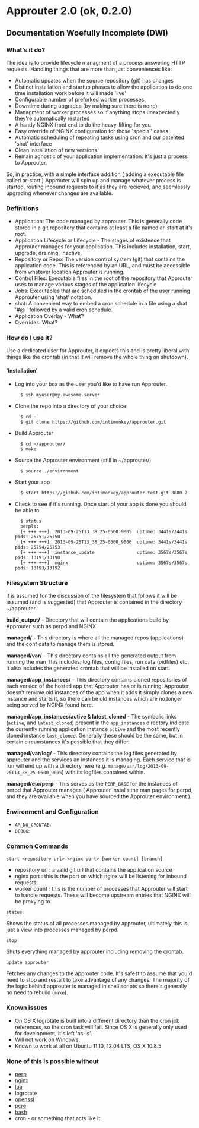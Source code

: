 # Approuter 2.0 (ok, 0.2.0)
## Documentation Woefully Incomplete (DWI)

### What's it do?
The idea is to provide lifecycle managment of a process answering HTTP requests. 
Handling things that are more than just conveniences like:

- Automatic updates when the source repository (git) has changes
- Distinct installation and startup phases to allow the application to do one time installation work before it will made 'live'
- Configurable number of preforked worker processes.  
- Downtime during upgrades (by making sure there is none)
- Managment of worker processes so if anything stops unexpectedly they're automatically restarted
- A handy NGINX front end to do the heavy-lifting for you
- Easy override of NGINX configuration for those 'special' cases
- Automatic scheduling of repeating tasks using cron and our patented 'shat' interface
- Clean installation of new versions. 
- Remain agnostic of your application implementation: It's just a process to Approuter.

So, in practice, with a simple interface addition ( adding a executable file called ar-start ) Approuter will spin up and manage whatever process is started, routing inbound requests to it as they are recieved, and seemlessly upgrading whenever changes are available.

### Definitions

- Application: The code managed by approuter.  This is generally code stored in a git repository that contains at least a file named ar-start at it's root.
- Application Lifecycle or Lifecycle - The stages of existence that Approuter manages for your application.  This includes installation, start, upgrade, draining, inactive.
- Repository or Repo: The version control system (git) that contains the application code.  This is referenced by an URL, and must be accessible from whatever location Approuter is running.
- Control Files: Executable files in the root of the repository that Approuter uses to manage various stages of the application lifecycle
- Jobs: Executables that are scheduled in the crontab of the user running Approuter using 'shat' notation.
- shat: A convenient way to embed a cron schedule in a file using a shat '#@ ' followed by a valid cron schedule.
- Application Overlay - What?
- Overrides: What?


### How do I use it?

Use a dedicated user for Approuter, it expects this and is pretty liberal with things like the crontab (in that it will remove the whole thing on shutdown).


#### 'Installation'
- Log into your box as the user you'd like to have run Approuter.
  
        $ ssh myuser@my.awesome.server
- Clone the repo into a directory of your choice:

        $ cd ~
        $ git clone https://github.com/intimonkey/approuter.git
- Build Approuter

        $ cd ~/approuter/
        $ make
- Source the Approuter environment (still in ~/approuter/)

        $ source ./environment
- Start your app

        $ start https://github.com/intimonkey/approuter-test.git 8080 2

- Check to see if it's running.  Once start of your app is done you should be able to 

        $ status
        perpls:
        [+ +++ +++]  2013-09-25T13_38_25-0500_9005  uptime: 3441s/3441s  pids: 25751/25750
        [+ +++ +++]  2013-09-25T13_38_25-0500_9006  uptime: 3441s/3441s  pids: 25754/25753
        [+ +++ +++]  instance_update                uptime: 3567s/3567s  pids: 13191/13190
        [+ +++ +++]  nginx                          uptime: 3567s/3567s  pids: 13193/13192

### Filesystem Structure

It is assumed for the discussion of the filesystem that follows it will be assumed (and
is suggested) that Approuter is contained in the directory ~/approuter.

**build_output/** - Directory that will contain the applications build by Approuter such
  as perpd and NGINX.

**managed/** - This directory is where all the managed repos (applications) and the conf
  data to manage them is stored.

**managed/var/** - This directory contains all the generated output from running the man
  This includes: log files, config files, run data (pidfiles) etc.  It also includes
  the generated crontab that will be installed on start.

**managed/app_instances/** - This directory contains cloned repositories of each version
  of the hosted app that Approuter has or is running.  Approuter doesn't remove old
  instances of the app when it adds it simply clones a new instance and starts it, so 
  there can be old instances which are no longer being served by NGINX found here.

**managed/app_instances/active & latest_cloned** - The symbolic links (`active`, and `latest_cloned`)
  present in the `app_instances` directory indicate the currently running application
  instance `active` and the most recently cloned instance `last_cloned`.  Generally
  these should be the same, but in certain circumstances it's possible that they differ.

**managed/var/log/** - This directory contains the log files generated by approuter and
  the services an instances it is managing.  Each service that is run will end up with 
  a directory here (e.g. `manage/var/log/2013-09-25T13_38_25-0500_9005`) with its
  logfiles contained within.

**managed/etc/perp** - This serves as the `PERP_BASE` for the instances of perpd that Approuter
   manages ( Approuter installs the man pages for perpd, and they are available when you
   have sourced the Approuter environment ).


### Environment and Configuration

* `AR_NO_CRONTAB`:
* `DEBUG`:

### Common Commands

    start <repository url> <nginx port> [worker count] [branch]

* repository url : a valid git url that contains the application source
* nginx port : this is the port on which nginx will be listening for inbound requests.
* worker count : this is the number of processes that Approuter will start to handle requests.  These will become upstream entries that NGINX will be proxying to.


<!-- -->

    status

Shows the status of all processes managed by approuter, ultimately this is just a view into processes managed by perpd.

    stop

Shuts everything managed by approuter including removing the crontab.

    update_approuter

Fetches any changes to the approuter code. It's safest to assume that you'd need to
stop and restart to take advantage of any changes.  The majority of the logic behind approuter is managed in shell scripts so there's generally no need to rebuild (`make`).


### Known issues

- On OS X logrotate is built into a different directory than the cron job references, so the cron task will fail.  Since OS X is generally only used for development, it's left 'as-is'.
- Will not work on Windows.
- Known to work at all on Ubuntu 11.10, 12.04 LTS, OS X 10.8.5

### None of this is possible without
- [perp](http://b0llix.net/perp/)
- [nginx](http://nginx.org/)
- [lua](http://www.lua.org/)
- logrotate
- [openssl](http://www.openssl.org/)
- [pcre](http://www.pcre.org/)
- [bash](http://www.gnu.org/software/bash/)
- cron - or something that acts like it
